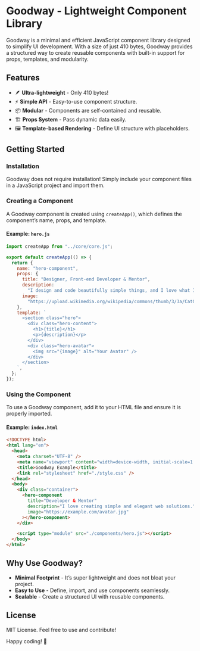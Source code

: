 # Goodway - Lightweight Component Library

Goodway is a minimal and efficient JavaScript component library designed to
simplify UI development. With a size of just 410 bytes, Goodway provides a
structured way to create reusable components with built-in support for props,
templates, and modularity.

## Features

- 🪶 **Ultra-lightweight** - Only 410 bytes!
- ⚡ **Simple API** - Easy-to-use component structure.
- 📦 **Modular** - Components are self-contained and reusable.
- 🏗 **Props System** - Pass dynamic data easily.
- 🖼 **Template-based Rendering** - Define UI structure with placeholders.

## Getting Started

### Installation

Goodway does not require installation! Simply include your component files in a
JavaScript project and import them.

### Creating a Component

A Goodway component is created using `createApp()`, which defines the
component’s name, props, and template.

#### Example: `hero.js`

```js
import createApp from "../core/core.js";

export default createApp(() => {
  return {
    name: "hero-component",
    props: {
      title: "Designer, Front-end Developer & Mentor",
      description:
        "I design and code beautifully simple things, and I love what I do.",
      image:
        "https://upload.wikimedia.org/wikipedia/commons/thumb/3/3a/Cat03.jpg/640px-Cat03.jpg",
    },
    template: `
      <section class="hero">
        <div class="hero-content">
          <h1>{title}</h1>
          <p>{description}</p>
        </div>
        <div class="hero-avatar">
          <img src="{image}" alt="Your Avatar" />
        </div>
      </section>
    `,
  };
});
```

### Using the Component

To use a Goodway component, add it to your HTML file and ensure it is properly
imported.

#### Example: `index.html`

```html
<!DOCTYPE html>
<html lang="en">
  <head>
    <meta charset="UTF-8" />
    <meta name="viewport" content="width=device-width, initial-scale=1.0" />
    <title>Goodway Example</title>
    <link rel="stylesheet" href="./style.css" />
  </head>
  <body>
    <div class="container">
      <hero-component
        title="Developer & Mentor"
        description="I love creating simple and elegant web solutions."
        image="https://example.com/avatar.jpg"
      ></hero-component>
    </div>

    <script type="module" src="./components/hero.js"></script>
  </body>
</html>
```

## Why Use Goodway?

- **Minimal Footprint** - It’s super lightweight and does not bloat your
  project.
- **Easy to Use** - Define, import, and use components seamlessly.
- **Scalable** - Create a structured UI with reusable components.

## License

MIT License. Feel free to use and contribute!

Happy coding! 🚀
